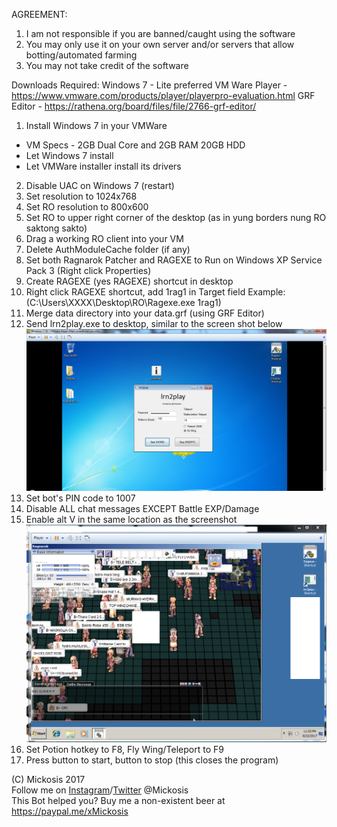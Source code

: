 AGREEMENT:
1. I am not responsible if you are banned/caught using the software
2. You may only use it on your own server and/or servers that allow botting/automated farming
3. You may not take credit of the software

Downloads Required:
Windows 7 - Lite preferred
VM Ware Player - https://www.vmware.com/products/player/playerpro-evaluation.html
GRF Editor - https://rathena.org/board/files/file/2766-grf-editor/

1. Install Windows 7 in your VMWare
- VM Specs - 2GB Dual Core and 2GB RAM 20GB HDD
- Let Windows 7 install
- Let VMWare installer install its drivers
2. Disable UAC on Windows 7 (restart)
3. Set resolution to 1024x768
4. Set RO resolution to 800x600
5. Set RO to upper right corner of the desktop (as in yung borders nung RO saktong sakto)
6. Drag a working RO client into your VM
7. Delete AuthModuleCache folder (if any)
8. Set both Ragnarok Patcher and RAGEXE to Run on Windows XP Service Pack 3 (Right click Properties)
9. Create RAGEXE (yes RAGEXE) shortcut in desktop
10. Right click RAGEXE shortcut, add 1rag1 in Target field Example: (C:\Users\XXXX\Desktop\RO\Ragexe.exe 1rag1)
11. Merge data directory into your data.grf (using GRF Editor)
12. Send lrn2play.exe to desktop, similar to the screen shot below
![alt text](https://github.com/Mickosis/lrn2play/raw/master/img/shortcutloc.png "Short Cut Location")
13. Set bot's PIN code to 1007
14. Disable ALL chat messages EXCEPT Battle EXP/Damage
15. Enable alt V in the same location as the screenshot
![alt text](https://github.com/Mickosis/lrn2play/raw/master/img/altvloc.png "Alt V Location")
16. Set Potion hotkey to F8, Fly Wing/Teleport to F9
17. Press <HOME> button to start, <END> button to stop (this closes the program)

(C) Mickosis 2017 <br />
Follow me on [Instagram](https://www.instagram.com/mickosis/)/[Twitter](https://twitter.com/Mickosis) @Mickosis <br />
This Bot helped you? Buy me a non-existent beer at https://paypal.me/xMickosis
